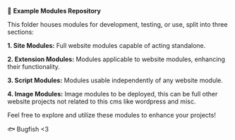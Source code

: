 📁 **Example Modules Repository**

This folder houses modules for development, testing, or use, split into three sections:

**1. Site Modules:** Full website modules capable of acting standalone.

**2. Extension Modules:** Modules applicable to website modules, enhancing their functionality.

**3. Script Modules:** Modules usable independently of any website module.

**4. Image Modules:** Image modules to be deployed, this can be full other website projects not related to this cms like wordpress and misc.

Feel free to explore and utilize these modules to enhance your projects!

🐟 Bugfish <3
